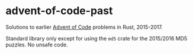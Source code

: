 # advent-of-code-past

Solutions to earlier [Advent of Code](https://adventofcode.com/) problems in Rust, 2015-2017.

Standard library only except for using the `md5` crate for the 2015/2016 MD5 puzzles. No unsafe code.
